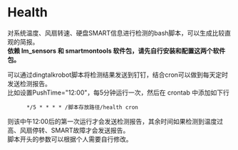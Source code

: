 # Health
对系统温度、风扇转速、硬盘SMART信息进行检测的bash脚本，可以生成比较直观的简报。  
**依赖 lm_sensors 和 smartmontools 软件包，请先自行安装和配置这两个软件包。**  

可以通过dingtalkrobot脚本将检测结果发送到钉钉，结合cron可以做到每天定时发送检测报告。  
比如设置PushTime="12:00"，每5分钟运行一次，然后在 crontab 中添加如下行

          */5 * * * * /脚本存放路径/health cron
则该中午12:00后的第一次运行才会发送检测报告，其余时间如果检测到温度过高、风扇停转、SMART故障才会发送报告。  
脚本开头的参数可以根据个人需要自行修改。
